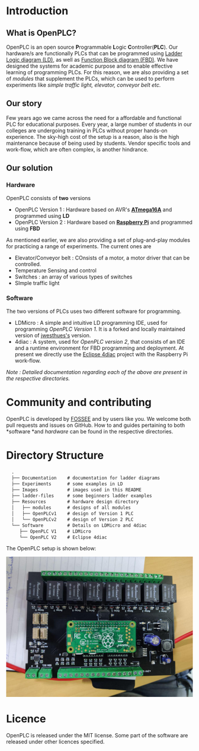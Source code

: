 # Introduction

## What is OpenPLC?

OpenPLC is an open source **P**rogrammable **L**ogic **C**ontroller(**PLC**). Our hardware/s are functionally PLCs that can be programmed using [Ladder Logic diagram (LD)](https://en.wikipedia.org/wiki/Ladder_logic), as well as [Function Block diagram (FBD)](https://en.wikipedia.org/wiki/Function_block_diagram). We have designed the systems for academic purpose and to enable effective learning of programming PLCs. For this reason, we are also providing a set of *modules* that supplement the PLCs, which can be used to perform experiments like *simple traffic light, elevator, conveyor belt etc.*

## Our story

Few years ago we came across the need for a affordable and functional PLC for educational purposes. Every year, a large number of students in our colleges are undergoing training in PLCs without proper hands-on experience. The sky-high cost of the setup is a reason, also is the high maintenance because of being used by students. Vendor specific tools and work-flow, which are often complex, is another hindrance.

## Our solution

### **Hardware**

OpenPLC consists of **two** versions
- OpenPLC Version 1 : Hardware based on AVR's [**ATmega16A**](https://www.microchip.com/wwwproducts/en/ATmega16) and programmed using **LD**
- OpenPLC Version 2 : Hardware based on [**Raspberry Pi**](https://www.raspberrypi.org/products/raspberry-pi-zero-w/) and programmed using **FBD**

As mentioned earlier, we are also providing a set of plug-and-play modules for practicing a range of experiments. The current ones are
- Elevator/Conveyor belt : COnsists of a motor, a motor driver that can be controlled.
- Temperature Sensing and control
- Switches : an array of various types of switches
- SImple traffic light

### **Software**

The two versions of PLCs uses two different software for programming.

- LDMicro : A simple and intuitive LD programming IDE, used for programming *OpenPLC Version 1*. It is a forked and locally maintained version of [jwesthues's](https://github.com/LDmicro/LDmicro) version.
- 4diac : A system, used for *OpenPLC version 2*, that consists of an IDE and a runtime environment for FBD programming and deployment. At present we directly use the [Eclipse 4diac](https://www.eclipse.org/4diac/) project with the Raspberry Pi work-flow.
 
*Note : Detailed documentation regarding each of the above are present in the respective directories.*

# Community and contributing

OpenPLC is developed by [FOSSEE](https://fossee.in/) and by users like you. We welcome both pull requests and issues on GitHub. How to and guides pertaining to both *software *and *hardware* can be found in the respective directories.

# Directory Structure

      .
      ├── Documentation    # documentation for ladder diagrams
      ├── Experiments      # some examples in LD
      ├── Images           # images used in this README
      ├── ladder-files     # some beginners ladder examples
      ├── Resources        # hardware design directory
      │   ├── modules      # designs of all modules
      │   ├── OpenPLCv1    # design of Version 1 PLC
      │   └── OpenPLCv2    # design of Version 2 PLC
      └── Software         # Details on LDMicro and 4diac
         ├── OpenPLC V1    # LDMicro
         └── OpenPLC V2    # Eclipse 4diac


<!-- A Programmable Logic Controller generally has a set of input and output ports to which the external peripherals are connected, which are
to be electrically controlled by the PLC.
Looking into the flow of working with the PLC, the processor tries to make decisions in accordance with the program, generally written by the user using some programming language is used to write the logic and program these units.
Some of the languages commonly used are Function Block Diagram, Ladder Diagram, Structured Text, Sequential Function Chart and Instruction List.

The objective is to create an Open Source PLC, which has the capabilities of an industrial PLC, but at a much affordable and simpler user interface. Currently we have 2 versions

1. Version 1 - It incorporates a development board, that works on AVR’s ATmega16A IC, giving up to 40 pins, most of which can be used and programmed as the Input-Output pins as it’s done on a PLC.
Here the Programming language used here is Ladder Logic which is one of the easiest and also, robust in terms of its efficiency.
The main point here is, this device is a standalone device, which can work without the host system being there, just being powered by a source.
HEX files to be generated according to the controller are generated by a software called __LDMicro__, freely available for Windows and Linux users alike.
The programming on the board is done via an *USB-ASP* device through ISP headers.
All the processor wants now is a code to be dumped on it to start automating your small needs.

2. Version 2 - It uses Function Block(FB) programming language to write the logic. The system is build around a Raspberry Pi Zero, which runs a realtime environment build for IEC61499 standard. The platform we are using is **4diac**, which is implementation of IEC 16499. It has got 2 components :
   * 4diac IDE - the programming interface for writing logics using FBs.
   * FORTE - the runtime present in the actual hardware-- here a Raspberry Pi.

### The Modules

We have developed 4 different modules that goes along with the PLCs for performing experiments; trying various control methods.
   * Motor module - for controlling a motor
   * Temperature Sensing and control
   * Switches - array of various types of switches
   * Traffic light. -->

The OpenPLC setup is shown below:

<!-- ![OpenPLC Version 1(early prototype)](/Images/openplc.png "OpenPLC Version 1") -->

![OpenPLC Version 2](/Images/v2.jpg "OpenPLC Version 1")

# Licence

OpenPLC is released under the MIT license. Some part of the software are released under other licences specified.